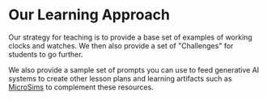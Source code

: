 # Our Learning Approach

Our strategy for teaching is to provide a base
set of examples of working clocks and watches. We then also
provide a set of "Challenges" for students to go
further.

We also provide a sample set of prompts you
can use to feed generative AI systems to
create other lesson plans and learning artifacts such as [MicroSims](https://dmccreary.github.io/microsims/) to complement these
resources.

